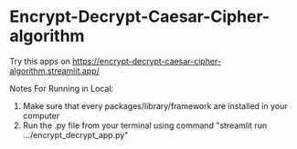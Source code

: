 # Encrypt-Decrypt-Caesar-Cipher-algorithm

Try this apps on https://encrypt-decrypt-caesar-cipher-algorithm.streamlit.app/

Notes For Running in Local:
1. Make sure that every packages/library/framework are installed in your computer
2. Run the .py file from your terminal using command "streamlit run .../encrypt_decrypt_app.py"
  
